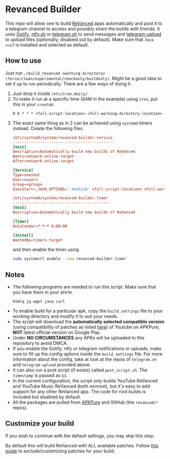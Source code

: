 # Revanced Builder
This repo will allow one to build [ReVanced](https://github.com/revanced/) apps automatically and post it to a telegram channel to access and possibly share the builds with friends. It uses [Gotify](https://gotify.net), [ntfy.sh](https://ntfy.sh) or [telegram.sh](https://github.com/fabianonline/telegram.sh) to send messages and [telegram-upload](https://github.com/Nekmo/telegram-upload) to upload files (optionally, disabled out by default). Make sure that `Java >=17` is installed and selected as default.

## How to use
Just run `./build_revanced <working-directory> (force/clean/experimental/checkonly/buildonly)`. Might be a good idea to set it up to run periodically. There are a few ways of doing it.
1. Just drop it inside `/etc/cron.daily/`.
1. To make it run at a specific time (6AM in the example) using `cron`, put this in your `crontab`:
    ```crontab
    0 6 * * * <full-script-location> <full-working-directory-location>
    ```
1. The exact same thing as in 2 can be achieved using `systemd` timers instead. Create the following files.
    ```toml
    /etc/systemd/system/revanced-builder.service
    ---------------------------------------------
    [Unit]
    Description=Automatically build new builds of ReVanced
    Wants=network-online.target
    After=network-online.target

    [Service]
    Type=oneshot
    User=<user>
    Group=<group>
    ExecStart=_JAVA_OPTIONS='-Xmx512m' <full-script-location> <full-working-directory-location>
    ```
    ```toml
    /etc/systemd/system/revanced-builder.timer
    -------------------------------------------
    [Unit]
    Description=Automatically build new builds of ReVanced

    [Timer]
    OnCalendar=*-*-* 6:00:00

    [Install]
    WantedBy=timers.target
    ```
    and then enable the timer using
    ```bash
    sudo systemctl enable --now revanced-builder.timer
    ```

## Notes
- The following programs are needed to run this script. Make sure that you have them in your `$PATH`.
    ```
    htmlq jq wget java curl
    ```
- To enable build for a particular apk, copy the `build_settings` file to your working directory and modify it to suit your needs.
- The script will download the **automatically selected compatible version** (using compatibility of patches as listed [here](https://github.com/revanced/revanced-patches#list-of-available-patches)) of Youtube on APKPure, **NOT** latest official version on Google Play.
- Under **NO CIRCUMSTANCES** any APKs will be uploaded to this repository to avoid DMCA.
- If you enable the Gotify, ntfy or telegram notifications or uploads, make sure to fill up the config options inside the `build_settings` file. For more information about the config, take at look at the repos of `telegram.sh` and `telegram-upload` provided above.
- It can also run a post script (if exists) called `post_script.sh`. The `timestamp` is passed as `$1`.
- In the current configuration, the script only builds YouTube ReVanced and YouTube Music ReVanced (both nonroot), but it's easy to add support for any other ReVanced app. The code for root builds is included but disabled by default.
- All the packages are pulled from [APKPure](https://apkpure.com) and GitHub (the `revanced/*` repos).

## Customize your build
If you wish to continue with the default settings, you may skip this step.

By default this will build ReVanced with ALL available patches. Follow [this guide](PATCHES_GUIDE.md) to exclude/customizing patches for your build.
